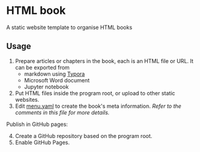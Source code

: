 # HTML book
 A static website template to organise HTML books

## Usage

1. Prepare articles or chapters in the book, each is an HTML file or URL. It can be exported from
   - markdown using [Typora](https://typora.io/)
   - Microsoft Word document
   - Jupyter notebook
2. Put HTML files inside the program root, or upload to other static websites.
3. Edit [menu.yaml](./menu.yaml) to create the book's meta information. *Refer to the comments in this file for more details.*

Publish in GitHub pages:

4. Create a GitHub repository based on the program root.
5. Enable GitHub Pages.

